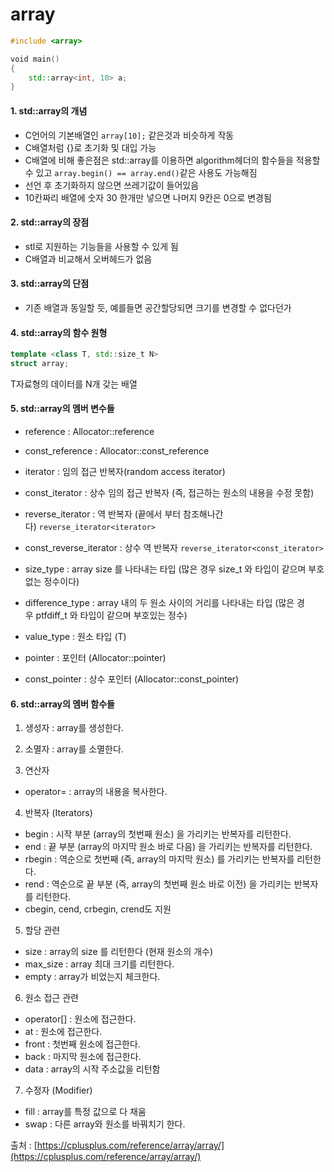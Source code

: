 # array

```C++
#include <array>

void main()
{
	std::array<int, 10> a;
}
```

#### 1. std::array의 개념
- C언어의 기본배열인 `array[10];` 같은것과 비슷하게 작동
- C배열처럼 {}로 초기화 및 대입 가능
- C배열에 비해 좋은점은 std::array를 이용하면 algorithm헤더의 함수들을 적용할 수 있고 `array.begin() == array.end()`같은 사용도 가능해짐
- 선언 후 초기화하지 않으면 쓰레기값이 들어있음
- 10칸짜리 배열에 숫자 30 한개만 넣으면 나머지 9칸은 0으로 변경됨

#### 2. std::array의 장점
- stl로 지원하는 기능들을 사용할 수 있게 됨
- C배열과 비교해서 오버헤드가 없음

#### 3. std::array의 단점
- 기존 배열과 동일할 듯, 예를들면 공간할당되면 크기를 변경할 수 없다던가

#### 4. std::array의 함수 원형
```C++
template <class T, std::size_t N>
struct array;
```
T자료형의 데이터를 N개 갖는 배열

#### 5. std::array의 멤버 변수들
- reference : Allocator::reference
- const_reference : Allocator::const_reference

- iterator : 임의 접근 반복자(random access iterator)
- const_iterator : 상수 임의 접근 반복자 (즉, 접근하는 원소의 내용을 수정 못함)
- reverse_iterator : 역 반복자 (끝에서 부터 참조해나간다) `reverse_iterator<iterator>`
- const_reverse_iterator : 상수 역 반복자 `reverse_iterator<const_iterator>`

- size_type : array size 를 나타내는 타입 (많은 경우 size_t 와 타입이 같으며 부호없는 정수이다)
- difference_type : array 내의 두 원소 사이의 거리를 나타내는 타입 (많은 경우 ptfdiff_t 와 타입이 같으며 부호있는 정수)
- value_type : 원소 타입 (T)

- pointer : 포인터 (Allocator::pointer)
- const_pointer : 상수 포인터 (Allocator::const_pointer)

#### 6. std::array의 멤버 함수들

1) 생성자 : array를 생성한다.
2) 소멸자 : array를 소멸한다.

3) 연산자
- operator= : array의 내용을 복사한다.

4) 반복자 (Iterators)
- begin : 시작 부분 (array의 첫번째 원소) 을 가리키는 반복자를 리턴한다.
- end : 끝 부분 (array의 마지막 원소 바로 다음) 을 가리키는 반복자를 리턴한다.
- rbegin : 역순으로 첫번째 (즉, array의 마지막 원소) 를 가리키는 반복자를 리턴한다.
- rend : 역순으로 끝 부분 (즉, array의 첫번째 원소 바로 이전) 을 가리키는 반복자를 리턴한다.
- cbegin, cend, crbegin, crend도 지원

5) 할당 관련
- size : array의 size 를 리턴한다 (현재 원소의 개수)
- max_size : array 최대 크기를 리턴한다.
- empty : array가 비었는지 체크한다.

6) 원소 접근 관련
- operator[] : 원소에 접근한다.
- at : 원소에 접근한다.
- front : 첫번째 원소에 접근한다.
- back : 마지막 원소에 접근한다.
- data : array의 시작 주소값을 리턴함

7) 수정자 (Modifier)
- fill : array를 특정 값으로 다 채움
- swap : 다른 array와 원소를 바꿔치기 한다.

출처 : [https://cplusplus.com/reference/array/array/](https://cplusplus.com/reference/array/array/)